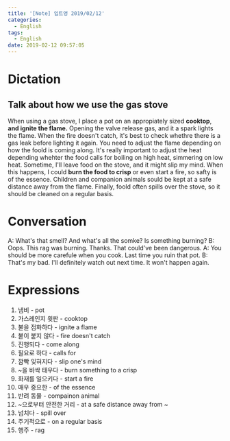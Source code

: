 ```yaml
---
title: '[Note] 입트영 2019/02/12'
categories:
  - English
tags:
  - English
date: 2019-02-12 09:57:05
---
```


# Dictation

## Talk about how we use the gas stove

When using a gas stove, I place a pot on an appropiately sized **cooktop**, **and ignite the flame.** Opening the valve release gas, and it a spark lights the flame. When the fire doesn't catch, it's best to check whethre there is a gas leak before lighting it again. You need to adjust the flame depending on how the foold is coming along. It's really important to adjust the heat depending whehter the food calls for boiling on high heat, simmering on low heat. Sometime, I'll leave food on the stove, and it might slip my mind. When this happens, I could **burn the food to crisp** or even start a fire, so safty is of the essence. Children and companion animals sould be kept at a safe distance away from the flame. Finally, foold often spills over the stove, so it should be cleaned on a regular basis.

# Conversation

A: What's that smell? And what's all the somke? Is something burning?
B: Oops. This rag was burning. Thanks. That could've been dangerous.
A: You should be more carefule when you cook. Last time you ruin that pot.
B: That's my bad. I'll definitely watch out next time. It won't happen again.


# Expressions

1. 냄비 - pot
2. 가스레인지 윗판 - cooktop
2. 불을 점화하다 - ignite a flame
3. 불이 붙지 않다 - fire doesn't catch
4. 진행되다 - come along
5. 필요로 하다 - calls for
6. 깜빡 잊혀지다 - slip one's mind
7. ~을 바싹 태우다 - burn something to a crisp
8. 화재를 일으키다 - start a fire
9. 매우 중요한 - of the essence
10. 반려 동물 - compainon animal
11. ~으로부터 안전한 거리 - at a safe distance away from ~
12. 넘치다 - spill over
13. 주기적으로 - on a regular basis
14. 행주 - rag